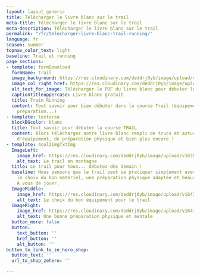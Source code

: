 ```yaml
---
layout: layout_generic
title: Télécharger le livre blanc sur le trail
meta-title: Télécharger le livre blanc sur le trail
meta-description: Télécharger le livre blanc sur le trail
permalink: "/fr/telecharger-livre-blanc-trail-running/"
language: fr
season: summer
topnav_color_text: light
baseline: Trail et running
page_sections:
- template: formDownload
  formName: trail
  image_background: https://res.cloudinary.com/deddrj0yb/image/upload/v1638888151/website/global/bg-style-011_jkl11z.jpg
  image_col_right_href: https://res.cloudinary.com/deddrj0yb/image/upload/v1643109225/website/summer/1_uga5co.png
  alt_text_for_image: Télécharger le PDF du livre blanc pour débuter le Trail
  captiontitleuppercase: Livre blanc gratuit
  title: Train Running
  content: Tout savoir pour bien débuter dans la course Trail (équipement, entrainement,
    préparation...)
- template: textarea
  blockBGcolor: blanc
  title: Tout savoir pour débuter la course TRAIL
  content: Alors téléchargez notre livre blanc rempli de trucs et astuces, de conseils
    d'équipement, de préparation physique et bien plus encore !
- template: 4col2imgTxtImg
  ImageLeft:
    image_href: https://res.cloudinary.com/deddrj0yb/image/upload/v1639734240/website/blog/Valmorel%20-%20Nice/IMG-20200707-WA0014_d4zlv9.jpg
    alt_text: Le trail en montagne
  title: Le trail pour tous... débutez dès demain !
  baseline: Nous pensons que le trail peut se pratiquer simplement avec quelques techniques,
    le choix du bon matériel, une préparation physique adaptée et beaucoup de motivation.
    A vous de jouer.
  ImageMiddle:
    image_href: https://res.cloudinary.com/deddrj0yb/image/upload/v1643111394/website/Conseil%20Equiepement/IMG_20200608_193006_btxb0l.jpg
    alt_text: Le choix du bon équipement pour le trail
  ImageRight:
    image_href: https://res.cloudinary.com/deddrj0yb/image/upload/v1643111394/website/Conseil%20Equiepement/IMG20210424154703_01_fatprs.jpg
    alt_text: Une bonne préparation physique et mentale
  button_more: false
  button:
    text_button: ''
    href_button: ''
    alt_button: ''
button_to_link_to_ze_hero_shop:
  button_text: ''
  url_to_shop_zehero: ''

---
```

